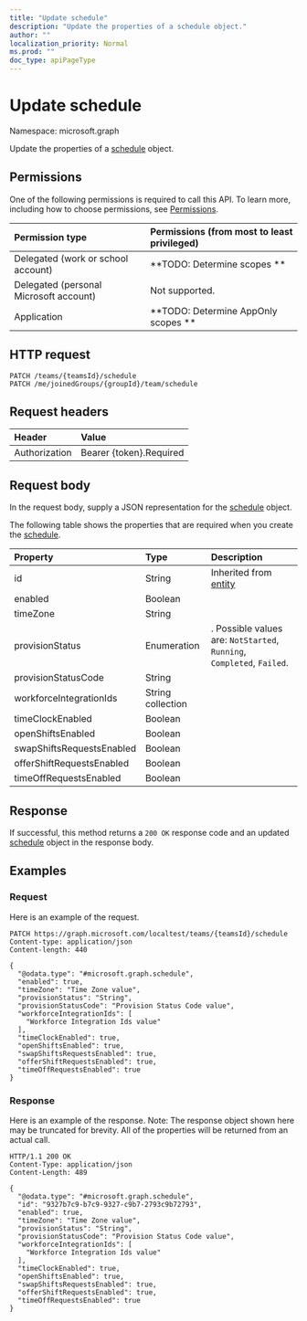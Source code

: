 ```yaml
---
title: "Update schedule"
description: "Update the properties of a schedule object."
author: ""
localization_priority: Normal
ms.prod: ""
doc_type: apiPageType
---
```


# Update schedule

Namespace: microsoft.graph

Update the properties of a [schedule](../resources/schedule.md) object.

## Permissions
One of the following permissions is required to call this API. To learn more, including how to choose permissions, see [Permissions](/concepts/permissions-reference.md).

|Permission type|Permissions (from most to least privileged)|
|:---|:---|
|Delegated (work or school account)|**TODO: Determine scopes **|
|Delegated (personal Microsoft account)|Not supported.|
|Application|**TODO: Determine AppOnly scopes **|

## HTTP request
<!-- {
  "blockType": "ignored"
}
-->
``` http
PATCH /teams/{teamsId}/schedule
PATCH /me/joinedGroups/{groupId}/team/schedule
```

## Request headers
|Header|Value|
|:---|:---|
|Authorization|Bearer {token}.Required|

## Request body
In the request body, supply a JSON representation for the [schedule](../resources/schedule.md) object.

The following table shows the properties that are required when you create the [schedule](../resources/schedule.md).

|Property|Type|Description|
|:---|:---|:---|
|id|String| Inherited from [entity](../resources/entity.md)|
|enabled|Boolean||
|timeZone|String||
|provisionStatus|Enumeration|. Possible values are: `NotStarted`, `Running`, `Completed`, `Failed`.|
|provisionStatusCode|String||
|workforceIntegrationIds|String collection||
|timeClockEnabled|Boolean||
|openShiftsEnabled|Boolean||
|swapShiftsRequestsEnabled|Boolean||
|offerShiftRequestsEnabled|Boolean||
|timeOffRequestsEnabled|Boolean||



## Response
If successful, this method returns a `200 OK` response code and an updated [schedule](../resources/schedule.md) object in the response body.

## Examples

### Request
Here is an example of the request.
<!-- {
  "blockType": "request",
  "name": "update_schedule"
}
-->
``` http
PATCH https://graph.microsoft.com/localtest/teams/{teamsId}/schedule
Content-type: application/json
Content-length: 440

{
  "@odata.type": "#microsoft.graph.schedule",
  "enabled": true,
  "timeZone": "Time Zone value",
  "provisionStatus": "String",
  "provisionStatusCode": "Provision Status Code value",
  "workforceIntegrationIds": [
    "Workforce Integration Ids value"
  ],
  "timeClockEnabled": true,
  "openShiftsEnabled": true,
  "swapShiftsRequestsEnabled": true,
  "offerShiftRequestsEnabled": true,
  "timeOffRequestsEnabled": true
}
```

### Response
Here is an example of the response. Note: The response object shown here may be truncated for brevity. All of the properties will be returned from an actual call.
<!-- {
  "blockType": "response",
  "truncated": true
}
-->
``` http
HTTP/1.1 200 OK
Content-Type: application/json
Content-Length: 489

{
  "@odata.type": "#microsoft.graph.schedule",
  "id": "9327b7c9-b7c9-9327-c9b7-2793c9b72793",
  "enabled": true,
  "timeZone": "Time Zone value",
  "provisionStatus": "String",
  "provisionStatusCode": "Provision Status Code value",
  "workforceIntegrationIds": [
    "Workforce Integration Ids value"
  ],
  "timeClockEnabled": true,
  "openShiftsEnabled": true,
  "swapShiftsRequestsEnabled": true,
  "offerShiftRequestsEnabled": true,
  "timeOffRequestsEnabled": true
}
```

